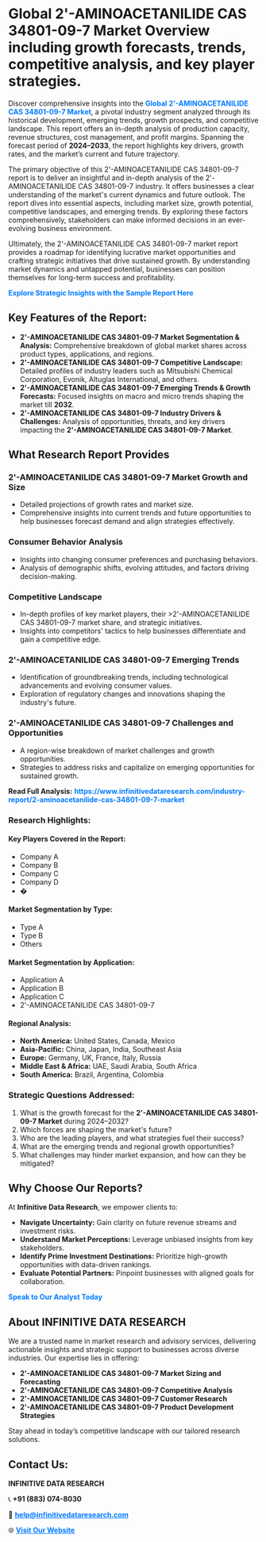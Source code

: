 <h1>Global 2'-AMINOACETANILIDE CAS 34801-09-7 Market Overview including growth forecasts, trends, competitive analysis, and key player strategies.</h1>
<p>
Discover comprehensive insights into the 
<a href="https://www.infinitivedataresearch.com/industry-report/2-aminoacetanilide-cas-34801-09-7-market" rel="dofollow" style="color: #007BFF; text-decoration: none;"><strong>Global 2'-AMINOACETANILIDE CAS 34801-09-7 Market</strong></a>, a pivotal industry segment analyzed through its historical development, emerging trends, growth prospects, and competitive landscape. This report offers an in-depth analysis of production capacity, revenue structures, cost management, and profit margins. Spanning the forecast period of <strong>2024–2033</strong>, the report highlights key drivers, growth rates, and the market’s current and future trajectory.
</p>
<p>
The primary objective of this 2'-AMINOACETANILIDE CAS 34801-09-7 report is to deliver an insightful and in-depth analysis of the 2'-AMINOACETANILIDE CAS 34801-09-7 industry. It offers businesses a clear understanding of the market's current dynamics and future outlook. The report dives into essential aspects, including market size, growth potential, competitive landscapes, and emerging trends. By exploring these factors comprehensively, stakeholders can make informed decisions in an ever-evolving business environment.
</p>
<p>
Ultimately, the 2'-AMINOACETANILIDE CAS 34801-09-7 market report provides a roadmap for identifying lucrative market opportunities and crafting strategic initiatives that drive sustained growth. By understanding market dynamics and untapped potential, businesses can position themselves for long-term success and profitability.
</p>
<p>
<a href="https://www.infinitivedataresearch.com/request-sample/reportId=102058" style="color: #007BFF; text-decoration: none;"><strong>Explore Strategic Insights with the Sample Report Here</strong></a>
</p>

<h2>Key Features of the Report:</h2>
<ul>
<li><strong>2'-AMINOACETANILIDE CAS 34801-09-7 Market Segmentation & Analysis:</strong> Comprehensive breakdown of global market shares across product types, applications, and regions.</li>
<li><strong>2'-AMINOACETANILIDE CAS 34801-09-7 Competitive Landscape:</strong> Detailed profiles of industry leaders such as Mitsubishi Chemical Corporation, Evonik, Altuglas International, and others.</li>
<li><strong>2'-AMINOACETANILIDE CAS 34801-09-7 Emerging Trends & Growth Forecasts:</strong> Focused insights on macro and micro trends shaping the market till <strong>2032</strong>.</li>
<li><strong>2'-AMINOACETANILIDE CAS 34801-09-7 Industry Drivers & Challenges:</strong> Analysis of opportunities, threats, and key drivers impacting the <strong>2'-AMINOACETANILIDE CAS 34801-09-7 Market</strong>.</li>
</ul>

<h2>What Research Report Provides</h2>
<h3>2'-AMINOACETANILIDE CAS 34801-09-7 Market Growth and Size</h3>
<ul>
<li>Detailed projections of growth rates and market size.</li>
<li>Comprehensive insights into current trends and future opportunities to help businesses forecast demand and align strategies effectively.</li>
</ul>

<h3>Consumer Behavior Analysis</h3>
<ul>
<li>Insights into changing consumer preferences and purchasing behaviors.</li>
<li>Analysis of demographic shifts, evolving attitudes, and factors driving decision-making.</li>
</ul>

<h3>Competitive Landscape</h3>
<ul>
<li>In-depth profiles of key market players, their >2'-AMINOACETANILIDE CAS 34801-09-7 market share, and strategic initiatives.</li>
<li>Insights into competitors' tactics to help businesses differentiate and gain a competitive edge.</li>
</ul>

<h3>2'-AMINOACETANILIDE CAS 34801-09-7 Emerging Trends</h3>
<ul>
<li>Identification of groundbreaking trends, including technological advancements and evolving consumer values.</li>
<li>Exploration of regulatory changes and innovations shaping the industry's future.</li>
</ul>

<h3>2'-AMINOACETANILIDE CAS 34801-09-7 Challenges and Opportunities</h3>
<ul>
<li>A region-wise breakdown of market challenges and growth opportunities.</li>
<li>Strategies to address risks and capitalize on emerging opportunities for sustained growth.</li>
</ul>
<p><strong>Read Full Analysis:</strong> <a href="https://www.infinitivedataresearch.com/industry-report/2-aminoacetanilide-cas-34801-09-7-market" rel="dofollow" style="color: #007BFF; text-decoration: none;"><strong>https://www.infinitivedataresearch.com/industry-report/2-aminoacetanilide-cas-34801-09-7-market</strong></a></p>
<h3>Research Highlights:</h3>
<h4>Key Players Covered in the Report:</h4>
<ul><li>Company A</li><li>Company B</li><li>Company C</li><li>Company D</li><li>�</li></ul>
<h4>Market Segmentation by Type:</h4>
<ul><li>Type A</li><li>Type B</li><li>Others</li></ul>
<h4>Market Segmentation by Application:</h4>
<ul><li>Application A</li><li>Application B</li><li>Application C</li><li>2&#039;-AMINOACETANILIDE CAS 34801-09-7</li></ul>

<h4>Regional Analysis:</h4>
<ul>
<li><strong>North America:</strong> United States, Canada, Mexico</li>
<li><strong>Asia-Pacific:</strong> China, Japan, India, Southeast Asia</li>
<li><strong>Europe:</strong> Germany, UK, France, Italy, Russia</li>
<li><strong>Middle East & Africa:</strong> UAE, Saudi Arabia, South Africa</li>
<li><strong>South America:</strong> Brazil, Argentina, Colombia</li>
</ul>

<h3>Strategic Questions Addressed:</h3>
<ol>
<li>What is the growth forecast for the <strong>2'-AMINOACETANILIDE CAS 34801-09-7 Market</strong> during 2024–2032?</li>
<li>Which forces are shaping the market's future?</li>
<li>Who are the leading players, and what strategies fuel their success?</li>
<li>What are the emerging trends and regional growth opportunities?</li>
<li>What challenges may hinder market expansion, and how can they be mitigated?</li>
</ol>

<h2>Why Choose Our Reports?</h2>
<p>At <strong>Infinitive Data Research</strong>, we empower clients to:</p>
<ul>
<li><strong>Navigate Uncertainty:</strong> Gain clarity on future revenue streams and investment risks.</li>
<li><strong>Understand Market Perceptions:</strong> Leverage unbiased insights from key stakeholders.</li>
<li><strong>Identify Prime Investment Destinations:</strong> Prioritize high-growth opportunities with data-driven rankings.</li>
<li><strong>Evaluate Potential Partners:</strong> Pinpoint businesses with aligned goals for collaboration.</li>
</ul>
<p><a href="https://www.infinitivedataresearch.com/industry-report/2-aminoacetanilide-cas-34801-09-7-market" rel="dofollow" style="color: #007BFF; text-decoration: none;"><strong>Speak to Our Analyst Today</strong></a></p>

<h2>About INFINITIVE DATA RESEARCH</h2>
<p>We are a trusted name in market research and advisory services, delivering actionable insights and strategic support to businesses across diverse industries. Our expertise lies in offering:</p>
<ul>
<li><strong>2'-AMINOACETANILIDE CAS 34801-09-7 Market Sizing and Forecasting</strong></li>
<li><strong>2'-AMINOACETANILIDE CAS 34801-09-7 Competitive Analysis</strong></li>
<li><strong>2'-AMINOACETANILIDE CAS 34801-09-7 Customer Research</strong></li>
<li><strong>2'-AMINOACETANILIDE CAS 34801-09-7 Product Development Strategies</strong></li>
</ul>
<p>Stay ahead in today’s competitive landscape with our tailored research solutions.</p>

<h2>Contact Us:</h2>
<p><strong>INFINITIVE DATA RESEARCH</strong></p>
<p>📞 <strong>+91 (883) 074-8030</strong></p>
<p>📧 <strong><a href="mailto:help@infinitivedataresearch.com" style="color: #007BFF;">help@infinitivedataresearch.com</a></strong></p>
<p>🌐 <strong><a href="https://www.infinitivedataresearch.com" rel="dofollow" style="color: #007BFF;">Visit Our Website</a></strong></p>